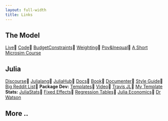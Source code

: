 ```yaml
---
layout: full-width
title: Links
---
```

## The Model

[Live](http://stb.virtual-worlds.scot/)&#128312;
[Code](https://github.com/grahamstark/ScottishTaxBenefitModel.jl)&#128312;
[BudgetConstraints](https://github.com/grahamstark/BudgetConstraints.jl)&#128312;
[Weighting](https://github.com/grahamstark/SurveyDataWeighting.jl)&#128312;
[Pov&Inequal](https://github.com/grahamstark/PovertyAndInequalityMeasures.jl)&#128312;
[A Short Microsim Course](https://stb.virtual-worlds.scot/)

## Julia

[Discourse](https://discourse.julialang.org)&#128312;
[Julialang](https://julialang.org)&#128312;
[JuliaHub](https://juliahub.com)&#128312;
[Docs](https://docs.julialang.org/en/v1/)&#128312;
[Book](/home/graham_s/julia/book/9781838648817-HANDSON_DESIGN_PATTERNS_AND_BEST_PRACTICES_WITH_JULIA.pdf)&#128312;
[Documenter](https://juliadocs.github.io/Documenter.jl/stable/)&#128312;
[Style Guide](https://github.com/invenia/BlueStyle)&#128312;
[Big Reddit List](https://www.reddit.com/r/Julia/comments/e6pspx/a_collection_of_julia_links_and_resources/)&#128312;
**Package Dev:** [Templates](https://github.com/invenia/PkgTemplates.jl)&#128312;
[Video](https://www.youtube.com/watch?v=tx8DRc7_c9I)&#128312;
[Travis JL](https://travis-ci.org/getting_started)&#128312;
[My Template](/home/graham_s/etc/std_package_template.jl)
**Stats:**
[JuliaStats](https://juliastats.org/)&#128312;
[Fixed Effects](https://github.com/FixedEffects)&#128312;
[Regression Tables](https://github.com/jmboehm/RegressionTables.jl)&#128312;
[Julia Economics](https://juliaeconomics.com/)&#128312;
[Dr Watson](https://juliadynamics.github.io/DrWatson.jl/dev/)

## More ..


